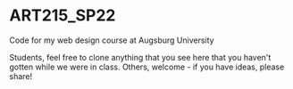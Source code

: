 # ART215_SP22
Code for my web design course at Augsburg University

Students, feel free to clone anything that you see here that you haven't gotten while we were in class.
Others, welcome - if you have ideas, please share!
